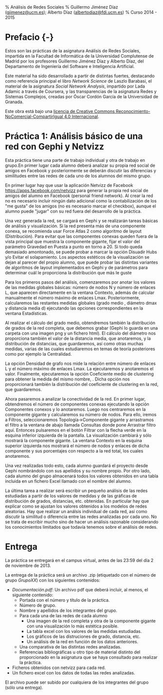 % Análisis de Redes Sociales
% Guillermo Jiménez Díaz (gjimenez@ucm.es); Alberto Díaz (albertodiaz@fdi.ucm.es)
% Curso 2014 - 2015

# Prefacio {-}

Estos son las prácticas de la asignatura Análisis de Redes Sociales, impartida en la Facultad de Informática de la Universidad Complutense de Madrid por los profesores Guillermo Jiménez Díaz y Alberto Díaz, del Departamento de Ingeniería del Software e Inteligencia Artificial.

Este material ha sido desarrollado a partir de distintas fuertes, destacando como referencia principal el libro _Network Science_ de Laszlo Barabasi, el material de la asignatura _Social Network Analysis_, impartido por Lada Adamic a través de Coursera, y las transparencias de la asignatura Redes y Sistemas Complejos, creadas por Óscar Cordón García de la Universidad de Granada.

Este obra está bajo una [licencia de Creative Commons Reconocimiento-NoComercial-CompartirIgual 4.0 Internacional](http://creativecommons.org/licenses/by-nc-sa/4.0/).

# Práctica 1: Análisis básico de una red con Gephi y Netvizz

Esta práctica tiene una parte de trabajo individual y otra de trabajo en grupo.En primer lugar cada alumno deberá analizar su propia red social de amigos en Facebook y posteriormente se deberán discutir las diferencias y similitudes entre las redes de cada uno de los alumnos del mismo grupo.

En primer lugar hay que usar la aplicación Netvizz de Facebook <https://apps.facebook.com/netvizz> para generar la propia red social de amigos del alumno en Facebook (personal friend network). Al crear la red no es necesario incluir ningún dato adicional como la contabilización de los "me gusta" de los amigos (no es necesario marcar el checkbox), aunque el alumno puede "jugar" con su red fuera del desarrollo de la práctica. 

Una vez generada la red, se cargará en Gephi y se realizarán tareas básicas de
análisis y visualización. Si la red presenta más de una componente conexa, se
recomienda usar Force Atlas 2 como algoritmo de layout (Distribución). Para evitar que las componentes conexas queden fuera de la vista principal que muestra la componente gigante, fijar el valor del parámetro Gravedad en Puesta a punto en torno a 20. Si todo queda demasiado amontonado, se puede probar a marcar la opción Disuadir Hubs y/o Evitar el solapamiento. Los aspectos estéticos de la visualización se dejan al parecer del propio alumno, que puede probar las distintas variantes de algoritmos de layout implementados en Gephi y de parámetros para determinar cuál le proporciona la distribución que más le guste

Para los primeros pasos del análisis, comenzaremos por anotar los valores de las medidas globales básicas: número de nodos N y número de enlaces L, que aparecen directamente en la ventana Contexto, además de calcular manualmente el número máximo de enlaces Lmax. Posteriormente, calcularemos las restantes medidas globales (grado medio <k>, diámetro dmax y distancia media d) ejecutando las opciones correspondientes en la ventana Estadísticas.

Al realizar el cálculo del grado medio, obtendremos también la distribución de
grados de la red completa, que debemos grabar (Gephi lo guarda en una carpeta con una imagen png y un fichero html). El cálculo del diámetro nos proporciona también el valor de la distancia media, que anotaremos, y la distribución de distancias, que guardaremos, así como otras muchas medidas, varias de las cuales estudiaremos en temas de teoría posteriores como por ejemplo la Centralidad.

La opción Densidad de grafo nos mide la relación entre número de enlaces L y
el número máximo de enlaces Lmax. La ejecutaremos y anotaremos el valor.
Finalmente, ejecutaremos la opción Coeficiente medio de clustering para obtener
la medida del mismo nombre, <C>. Dicha opción nos proporcionará también la
distribución del coeficiente de clustering en la red, que guardaremos.

Ahora pasaremos a analizar la conectividad de la red. En primer lugar,
obtendremos el número de componentes conexas ejecutando la opción Componentes
conexos y lo anotaremos. Luego nos centraremos en la componente gigante y
calcularemos su número de nodos. Para ello, iremos a Filtros, seleccionaremos
Topología->Componente gigante y arrastramos el filtro a la ventana de abajo llamada Consultas donde pone Arrastrar filtro aquí. Entonces pulsaremos en el botón Filtrar con la flecha verde en la esquina inferior izquierda de la pantalla. La visualización cambiará y sólo mostrará la componente gigante. La ventana Contexto en la esquina superior izquierda nos mostrará el número de nodos y enlaces de dicha componente y sus porcentajes con respecto a la red total, los cuales anotaremos.

Una vez realizadas todo esto, cada alumno guardará el proyecto desde Gephi
nombrándolo con sus apellidos y su nombre propio. Por otro lado, cada alumno del grupo almacenará todos los valores obtenidos en una tabla incluida en un fichero Excel llamado con el nombre del alumno.

La última tarea a realizar será escribir un pequeño análisis de las redes estudiadas a partir de los valores de medidas y de las gráficas de distribución de grados, distancias, etc. obtenidas. En particular hay que explicar como se ajustan los valores obtenidos a los modelos de redes aleatorias. Hay que realizar un análsis individual de cada red, así como discutir la similitud o diferencia entre las redes analizadas por cada uno. No se trata de escribir mucho sino de hacer un análisis razonable considerando los conocimientos limitados que todavía tenemos sobre el análisis de redes.



# Entrega

La práctica se entregará en el campus virtual, antes de las 23:59 del día 2 de noviembre de 2013.

La entrega de la práctica será un archivo .zip (etiquetado con el número de grupo _GrupoXX_) con los siguientes contenidos:

* _Documentación.pdf_: Un archivo pdf que deberá incluir, al menos, el siguiente contenido:
    -   Portada con el número y título de la práctica.
    -   Número de grupo.
    -   Nombre y apellidos de los integrantes del grupo.
    -   Para cada una de las redes de cada alumno
        +   Una imagen de la red completa y otra de la componente gigante con una visualización lo más estética posible.
        +   La tabla excel con los valores de las medidas estudiadas.
        +   Los gráficos de las distruciones de grado, distancia, etc.
        +   Un análisis de la red en función de los datos anteriores.
    -   Una comparativa de las distintas redes analizadas.
    -   Referencias bibliográficas u otro tipo de material distinto del proporcionado en la asignatura que se haya consultado para realizar la práctica. 
* Ficheros obtenidos con netvizz para cada red.
* Un fichero excel con los datos de todas las redes analizadas.

El archivo puede ser subido por cualquiera de los integrantes del grupo (sólo una entrega).
